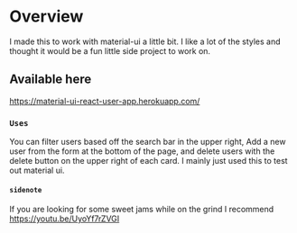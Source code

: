 # Overview

I made this to work with material-ui a little bit. I like a lot of the styles and thought it would be a fun little side project to work on.

## Available here

https://material-ui-react-user-app.herokuapp.com/

### `Uses`

You can filter users based off the search bar in the upper right, Add a new user from the form at the bottom of the page, and delete users with the delete button on the upper right of each card. I mainly just used this to test out material ui.

#### `sidenote`

If you are looking for some sweet jams while on the grind I recommend https://youtu.be/UyoYf7rZVGI
